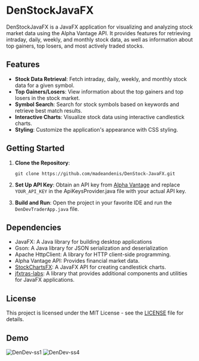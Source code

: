# DenStockJavaFX

DenStockJavaFX is a JavaFX application for visualizing and analyzing stock market data using the Alpha Vantage API. It provides features for retrieving intraday, daily, weekly, and monthly stock data, as well as information about top gainers, top losers, and most actively traded stocks.

## Features

- **Stock Data Retrieval**: Fetch intraday, daily, weekly, and monthly stock data for a given symbol.
- **Top Gainers/Losers**: View information about the top gainers and top losers in the stock market.
- **Symbol Search**: Search for stock symbols based on keywords and retrieve best match results.
- **Interactive Charts**: Visualize stock data using interactive candlestick charts.
- **Styling**: Customize the application's appearance with CSS styling.

## Getting Started

1. **Clone the Repository**:
    ```
    git clone https://github.com/madeandenis/DenStock-JavaFX.git
    ```

2. **Set Up API Key**:
   Obtain an API key from [Alpha Vantage](https://www.alphavantage.co/support/#api-key) and replace `YOUR_API_KEY` in the ApiKeysProvider.java file with your actual API key.

3. **Build and Run**:
   Open the project in your favorite IDE and run the `DenDevTraderApp.java` file.

## Dependencies

- JavaFX: A Java library for building desktop applications
- Gson: A Java library for JSON serialization and deserialization
- Apache HttpClient: A library for HTTP client-side programming.
- Alpha Vantage API: Provides financial market data.
- [StockChartsFX](https://github.com/rterp/StockChartsFX): A JavaFX API for creating candlestick charts.
- [jfxtras-labs](https://github.com/JFXtras/jfxtras-labs): A library that provides additional components and utilities for JavaFX applications.

## License

This project is licensed under the MIT License - see the [LICENSE](https://choosealicense.com/licenses/mit) file for details.

## Demo
![DenDev-ss1](https://github.com/madeandenis/DenStock-JavaFX/assets/123639454/abae1877-5772-4116-84cb-82d07bcbaf79)
![DenDev-ss4](https://github.com/madeandenis/DenStock-JavaFX/assets/123639454/155a1496-f2c6-487c-ae7a-02d5caff0f36)

